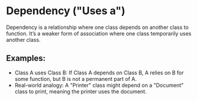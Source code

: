# Dependency ("Uses a")

Dependency is a relationship where one class depends on another class to function. It’s a weaker form of association where one class temporarily uses another class.

## Examples:

- Class A uses Class B: If Class A depends on Class B, A relies on B for some function, but B is not a permanent part of A.
- Real-world analogy: A "Printer" class might depend on a "Document" class to print, meaning the printer uses the document.
